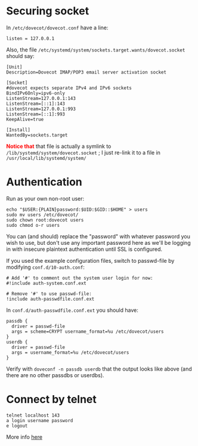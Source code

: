 Securing socket
===============

In `/etc/dovecot/dovecot.conf` have a line:

    listen = 127.0.0.1

Also, the file `/etc/systemd/system/sockets.target.wants/dovecot.socket` should say:

    [Unit]
    Description=Dovecot IMAP/POP3 email server activation socket

    [Socket]
    #dovecot expects separate IPv4 and IPv6 sockets
    BindIPv6Only=ipv6-only
    ListenStream=127.0.0.1:143
    ListenStream=[::1]:143
    ListenStream=127.0.0.1:993
    ListenStream=[::1]:993
    KeepAlive=true

    [Install]
    WantedBy=sockets.target

<span style="color:red;font-weight:bold">Notice that</span> that file is actually a symlink
to `/lib/systemd/system/dovecot.socket` ; I just re-link it to a file in `/usr/local/lib/systemd/system/`

Authentication
==============

Run as your own non-root user:

    echo "$USER:{PLAIN}password:$UID:$GID::$HOME" > users
    sudo mv users /etc/dovecot/
    sudo chown root:dovecot users
    sudo chmod o-r users

You can (and should) replace the "password" with whatever password you wish to use, but don't use any important password here as we'll be logging in with insecure plaintext authentication until SSL is configured.

If you used the example configuration files, switch to passwd-file by modifying `conf.d/10-auth.conf`:

    # Add '#' to comment out the system user login for now:
    #!include auth-system.conf.ext

    # Remove '#' to use passwd-file:
    !include auth-passwdfile.conf.ext

In `conf.d/auth-passwdfile.conf.ext` you should have:

    passdb {
      driver = passwd-file
      args = scheme=CRYPT username_format=%u /etc/dovecot/users
    }
    userdb {
      driver = passwd-file
      args = username_format=%u /etc/dovecot/users
    }

Verify with `doveconf -n passdb userdb` that the output looks like above (and there are no other passdbs or userdbs). 


Connect by telnet
=================

    telnet localhost 143
    a login username password
    e logout


More info [here](http://wiki2.dovecot.org/TestInstallation)

